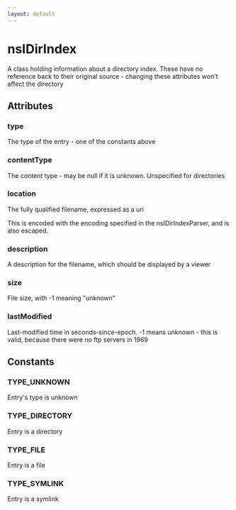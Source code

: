 ```yaml
---
layout: default
---
```


# nsIDirIndex #
 A class holding information about a directory index.
These have no reference back to their original source -
changing these attributes won't affect the directory


## Attributes ##

### type ###

The type of the entry - one of the constants above


### contentType ###

The content type - may be null if it is unknown.
Unspecified for directories


### location ###

The fully qualified filename, expressed as a uri

This is encoded with the encoding specified in
the nsIDirIndexParser, and is also escaped.


### description ###

A description for the filename, which should be
displayed by a viewer


### size ###

File size, with -1 meaning "unknown"


### lastModified ###

Last-modified time in seconds-since-epoch.
-1 means unknown - this is valid, because there were no
ftp servers in 1969


## Constants ##

### TYPE_UNKNOWN ###

Entry's type is unknown


### TYPE_DIRECTORY ###

Entry is a directory


### TYPE_FILE ###

Entry is a file


### TYPE_SYMLINK ###

Entry is a symlink


